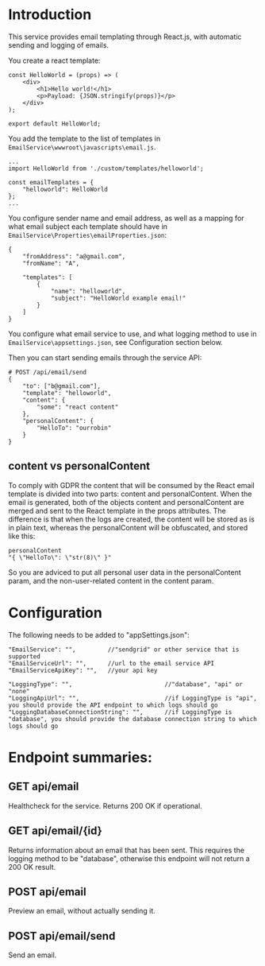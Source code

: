 # Introduction

This service provides email templating through React.js, with automatic sending and logging of emails.

You create a react template:

```
const HelloWorld = (props) => (
	<div>
		<h1>Hello world!</h1>
		<p>Payload: {JSON.stringify(props)}</p>
	</div>
);

export default HelloWorld;
```

You add the template to the list of templates in `EmailService\wwwroot\javascripts\email.js`.

```
...
import HelloWorld from './custom/templates/helloworld';

const emailTemplates = {
	"helloworld": HelloWorld
};
...
```

You configure sender name and email address, as well as a mapping for what email subject each template should have in `EmailService\Properties\emailProperties.json`:

```
{	
	"fromAddress": "a@gmail.com",
	"fromName": "A",
	
	"templates": [
		{
			"name": "helloworld",
			"subject": "HelloWorld example email!"
		}
	]
}
```

You configure what email service to use, and what logging method to use in `EmailService\appsettings.json`, see Configuration section below.

Then you can start sending emails through the service API:

```
# POST /api/email/send
{
	"to": ["b@gmail.com"],
	"template": "helloworld",
	"content": {
		"some": "react content"
	},
	"personalContent": {
		"HelloTo": "ourrobin"
	}
}
```

## content vs personalContent

To comply with GDPR the content that will be consumed by the React email template is divided into two parts: content and personalContent. When the email is generated, both of the objects content and personalContent are merged and sent to the React template in the props attributes. The difference is that when the logs are created, the content will be stored as is in plain text, whereas the personalContent will be obfuscated, and stored like this:

```
personalContent
"{ \"HelloTo\": \"str(8)\" }"
```

So you are adviced to put all personal user data in the personalContent param, and the non-user-related content in the content param.


# Configuration

The following needs to be added to "appSettings.json":

```
"EmailService": "", 		//"sendgrid" or other service that is supported
"EmailServiceUrl": "",		//url to the email service API
"EmailServiceApiKey": "",	//your api key

"LoggingType": "",							//"database", "api" or "none"
"LoggingApiUrl": "",						//if LoggingType is "api", you should provide the API endpoint to which logs should go
"LoggingDatabaseConnectionString": "",		//if LoggingType is "database", you should provide the database connection string to which logs should go
```


# Endpoint summaries:

## GET api/email

Healthcheck for the service. Returns 200 OK if operational.

## GET api/email/{id}

Returns information about an email that has been sent.
This requires the logging method to be "database", otherwise this endpoint will not return a 200 OK result.

## POST api/email

Preview an email, without actually sending it.

## POST api/email/send

Send an email.